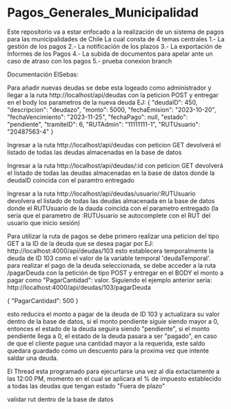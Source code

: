 # Pagos_Generales_Municipalidad
Este repositorio va a estar enfocado a la realización
de un sistema de pagos para las municipalidades de Chile
La cual consta de 4 temas centrales
1.- La gestión de los pagos
2.- La notificación de los plazos
3.- La exportación de Informes de los Pagos
4.- La subida de documentos para apelar ante un caso de atraso con los pagos
5.- prueba conexion branch







Documentación ElSebas:

Para añadir nuevas deudas se debe esta logeado como administrador
y llegar a la ruta http://localhost/api/deudas
con la peticion POST y entregar en el body los parametros de la nueva deuda
EJ:
{
    "deudaID": 450,
    "descripcion": "deudazo",
    "monto": 5000,
    "fechaEmision": "2023-10-20",
    "fechaVencimiento": "2023-11-25",
    "fechaPago": null,
    "estado": "pendiente",
    "tramiteID": 6,
    "RUTAdmin": "11111111-1",
    "RUTUsuario": "20487563-4"
}

Ingresar a la ruta http://localhost/api/deudas con peticion GET devolverá
el listado de todas las deudas almacenadas en la base de datos

Ingresar a la ruta http://localhost/api/deudas/:id con peticion GET devolverá
el listado de todas las deudas almacenadas en la base de datos donde la deudaID
coincida con el paramtro entregado

Ingresar a la ruta http://localhost/api/deudas/usuario/:RUTUsuario
devolvera el listado de todas las deudas almacenada en la base de datos
donde el RUTUsuario de la dauda coincida con el parametro entregado
(la sería que el parametro de :RUTUsuario se autocomplete con el RUT
del usuario que inicio sesión)

Para utilizar la ruta de pagos se debe primero realizar una peticion
del tipo GET a la ID de la deuda que se desea pagar
por EJ: http://localhost:4000/api/deudas/103
esto establecera temporalmente la deuda de ID 103 como el valor de
la variable temporal 'deudaTemporal'.
para realizar el pago de la deuda seleccionada, se debe acceder a la ruta
/pagarDeuda con la petición de tipo POST y entregar en el BODY el monto a pagar
como "PagarCantidad": valor.
Siguiendo el ejemplo anterior sería:
http://localhost:4000/api/deudas/103/pagarDeuda

{
    "PagarCantidad": 500
}

esto reducira el monto a pagar de la deuda de ID 103 y actualizara
su valor dentro de la base de datos, si el monto pendiente siguie siendo
mayor a 0, entonces el estado de la deuda seguira siendo "pendiente",
si el monto pendiente llega a 0, el estado de la deuda pasara a ser "pagado",
en caso de que el cliente pague una cantidad mayor a la requerida, este saldo quedara
guardado como un descuento para la proxima vez que intente saldar una deuda.

El Thread esta programado para ejecurtarse una vez al día extactamente a las
12:00 PM, momento en el cual se aplicara el % de impuesto establecido a todas
las deudas que tengan estado "Fuera de plazo"




validar rut dentro de la base de datos
